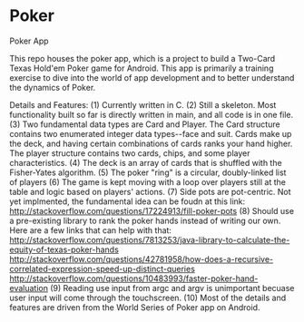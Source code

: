 # Poker
Poker App

This repo houses the poker app, which is a project to build a Two-Card Texas Hold'em Poker game for Android. This app is primarily a training exercise to dive into the world of app development and to better understand the dynamics of Poker.

Details and Features:
(1) Currently written in C.
(2) Still a skeleton. Most functionality built so far is directly written in main, and all code is in one file.
(3) Two fundamental data types are Card and Player. The Card structure contains two enumerated integer data types--face and suit. Cards make up the deck, and having certain combinations of cards ranks your hand higher. The player structure contains two cards, chips, and some player characteristics.
(4) The deck is an array of cards that is shuffled with the Fisher-Yates algorithm.
(5) The poker "ring" is a circular, doubly-linked list of players
(6) The game is kept moving with a loop over players still at the table and logic based on players' actions.
(7) Side pots are pot-centric. Not yet implmented, the fundamental idea can be foudn at this link: http://stackoverflow.com/questions/17224913/fill-poker-pots
(8) Should use a pre-existing library to rank the poker hands instead of writing our own. Here are a few links that can help with that:
http://stackoverflow.com/questions/7813253/java-library-to-calculate-the-equity-of-texas-poker-hands
http://stackoverflow.com/questions/42781958/how-does-a-recursive-correlated-expression-speed-up-distinct-queries
http://stackoverflow.com/questions/10483993/faster-poker-hand-evaluation
(9) Reading use input from argc and argv is unimportant becuase user input will come through the touchscreen.
(10) Most of the details and features are driven from the World Series of Poker app on Android.
